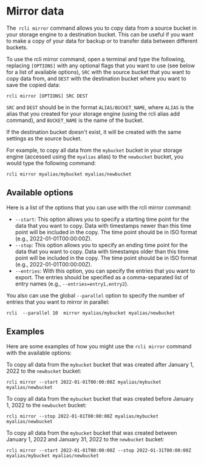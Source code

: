 # Mirror data

The` rcli mirror` command allows you to copy data from a source bucket in your storage engine to a destination bucket.
This can be useful if you want to make a copy of your data for backup or to transfer data between different buckets.

To use the rcli mirror command, open a terminal and type the following, replacing `[OPTIONS]` with any optional flags
that
you want to use (see below for a list of available options), `SRC` with the source bucket that you want to copy data
from,
and `DEST` with the destination bucket where you want to save the copied data:

```
rcli mirror [OPTIONS] SRC DEST
```

`SRC` and `DEST` should be in the format `ALIAS/BUCKET_NAME`, where `ALIAS` is the alias that you created for your
storage
engine (using the rcli alias add command), and `BUCKET_NAME` is the name of the bucket.

If the destination bucket doesn't exist, it will be created with the same settings as the source bucket.

For example, to copy all data from the `mybucket` bucket in your storage engine (accessed using the `myalias` alias) to
the
`newbucket` bucket, you would type the following command:

```
rcli mirror myalias/mybucket myalias/newbucket
```

## Available options

Here is a list of the options that you can use with the rcli mirror command:

* `--start`: This option allows you to specify a starting time point for the data that you want to copy. Data with
  timestamps newer than this time point will be included in the copy. The time point should be in ISO format (e.g.,
  2022-01-01T00:00:00Z).
* `--stop`: This option allows you to specify an ending time point for the data that you want to copy. Data with
  timestamps older than this time point will be included in the copy. The time point should be in ISO format (e.g.,
  2022-01-01T00:00:00Z).
* `--entries`: With this option, you can specify the entries that you want to export. The entries should be
  specified
  as a comma-separated list of entry names (e.g., `--entries=entry1,entry2`).

You also can use the global `--parallel` option to specify the number of entries that you want to mirror in parallel:

```
rcli  --parallel 10  mirror myalias/mybucket myalias/newbucket
```

## Examples

Here are some examples of how you might use the `rcli mirror` command with the available options:

To copy all data from the `mybucket` bucket that was created after January 1, 2022 to the `newbucket` bucket:

```
rcli mirror --start 2022-01-01T00:00:00Z myalias/mybucket myalias/newbucket
```

To copy all data from the `mybucket` bucket that was created before January 1, 2022 to the `newbucket` bucket:

```
rcli mirror --stop 2022-01-01T00:00:00Z myalias/mybucket myalias/newbucket
```

To copy all data from the `mybucket` bucket that was created between January 1, 2022 and January 31, 2022 to
the `newbucket`
bucket:

```
rcli mirror --start 2022-01-01T00:00:00Z --stop 2022-01-31T00:00:00Z myalias/mybucket myalias/newbucket
```
